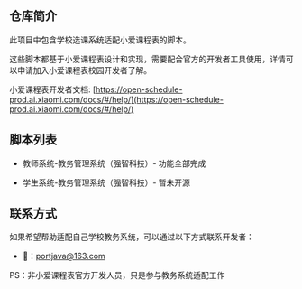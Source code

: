 ## 仓库简介


此项目中包含学校选课系统适配小爱课程表的脚本。

这些脚本都基于小爱课程表设计和实现，需要配合官方的开发者工具使用，详情可以申请加入小爱课程表校园开发者了解。

小爱课程表开发者文档: [https://open-schedule-prod.ai.xiaomi.com/docs/#/help/](https://open-schedule-prod.ai.xiaomi.com/docs/#/help/)

## 脚本列表
    
- 教师系统-教务管理系统（强智科技）- 功能全部完成

- 学生系统-教务管理系统（强智科技）- 暂未开源

## 联系方式

如果希望帮助适配自己学校教务系统，可以通过以下方式联系开发者：

- 📧：[portjava@163.com](mailto:portjava@163.com)

PS：非小爱课程表官方开发人员，只是参与教务系统适配工作